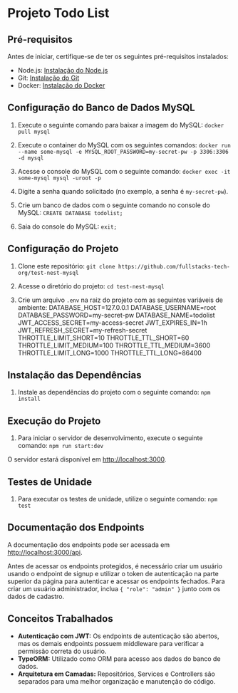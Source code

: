 # Projeto Todo List

## Pré-requisitos

Antes de iniciar, certifique-se de ter os seguintes pré-requisitos instalados:

- Node.js: [Instalação do Node.js](https://nodejs.org/)
- Git: [Instalação do Git](https://git-scm.com/)
- Docker: [Instalação do Docker](https://www.docker.com/)

## Configuração do Banco de Dados MySQL

1. Execute o seguinte comando para baixar a imagem do MySQL: 
`docker pull mysql`

2. Execute o container do MySQL com os seguintes comandos:
`docker run --name some-mysql -e MYSQL_ROOT_PASSWORD=my-secret-pw -p 3306:3306 -d mysql`

3. Acesse o console do MySQL com o seguinte comando:
`docker exec -it some-mysql mysql -uroot -p`

4. Digite a senha quando solicitado (no exemplo, a senha é `my-secret-pw`).

5. Crie um banco de dados com o seguinte comando no console do MySQL:
`CREATE DATABASE todolist;`

6. Saia do console do MySQL:
`exit;`

## Configuração do Projeto

1. Clone este repositório:
`git clone https://github.com/fullstacks-tech-org/test-nest-mysql`

2. Acesse o diretório do projeto:
`cd test-nest-mysql`

3. Crie um arquivo `.env` na raiz do projeto com as seguintes variáveis de ambiente:
DATABASE_HOST=127.0.0.1
DATABASE_USERNAME=root
DATABASE_PASSWORD=my-secret-pw
DATABASE_NAME=todolist
JWT_ACCESS_SECRET=my-access-secret
JWT_EXPIRES_IN=1h
JWT_REFRESH_SECRET=my-refresh-secret
THROTTLE_LIMIT_SHORT=10
THROTTLE_TTL_SHORT=60
THROTTLE_LIMIT_MEDIUM=100
THROTTLE_TTL_MEDIUM=3600
THROTTLE_LIMIT_LONG=1000
THROTTLE_TTL_LONG=86400

## Instalação das Dependências

1. Instale as dependências do projeto com o seguinte comando:
`npm install`

## Execução do Projeto

1. Para iniciar o servidor de desenvolvimento, execute o seguinte comando:
`npm run start:dev`

O servidor estará disponível em [http://localhost:3000](http://localhost:3000).

## Testes de Unidade

1. Para executar os testes de unidade, utilize o seguinte comando:
`npm test`

## Documentação dos Endpoints

A documentação dos endpoints pode ser acessada em [http://localhost:3000/api](http://localhost:3000/api).

Antes de acessar os endpoints protegidos, é necessário criar um usuário usando o endpoint de signup e utilizar o token de autenticação na parte superior da página para autenticar e acessar os endpoints fechados. Para criar um usuário administrador, inclua `{ "role": "admin" }` junto com os dados de cadastro.

## Conceitos Trabalhados

- **Autenticação com JWT:** Os endpoints de autenticação são abertos, mas os demais endpoints possuem middleware para verificar a permissão correta do usuário.
- **TypeORM:** Utilizado como ORM para acesso aos dados do banco de dados.
- **Arquitetura em Camadas:** Repositórios, Services e Controllers são separados para uma melhor organização e manutenção do código.
